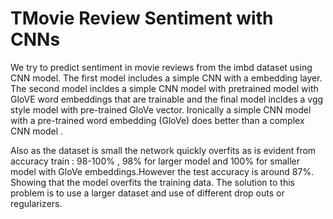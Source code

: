 # TMovie Review Sentiment with CNNs

We try to predict sentiment in movie reviews from the imbd dataset using CNN model. The first model includes a simple CNN with a embedding layer. 
The second model incldes a simple CNN model with pretrained model with GloVE word embeddings that are trainable and the final model incldes a vgg style model with pre-trained GloVe vector.
Ironically  a simple CNN model with a pre-trained word embedding (GloVe) does better than a complex CNN model .

Also as the dataset is small the network quickly overfits as is evident from accuracy 
train : 98-100% , 98% for larger model and 100% for smaller model with GloVe embeddings.However the test accuracy is around 87%. Showing that the model overfits the training data. The solution to this problem is to use a larger dataset and use of different drop outs or regularizers. 
